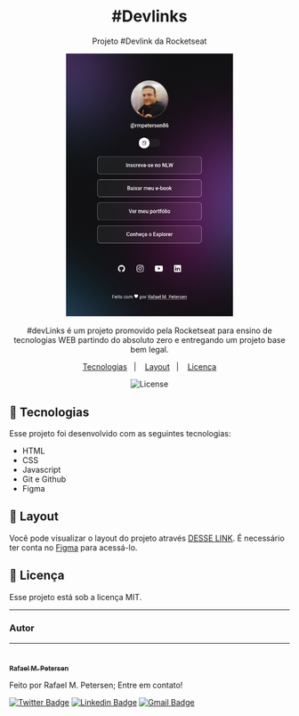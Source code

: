 <h1 align="center">  #Devlinks  </h1>

<p align="center">Projeto #Devlink da Rocketseat</p>

<p align="center">
<img width="300px" src=".github/preview.png"/>
</p>

<p align="center">
#devLinks é um projeto promovido pela Rocketseat para ensino de tecnologias WEB partindo do absoluto zero e entregando um projeto base bem legal. <br/>
</p>

<p align="center">
  <a href="#-tecnologias">Tecnologias</a>&nbsp;&nbsp;&nbsp;|&nbsp;&nbsp;&nbsp;
  <a href="#-layout">Layout</a>&nbsp;&nbsp;&nbsp;|&nbsp;&nbsp;&nbsp;
  <a href="#memo-licença">Licença</a>
</p>

<p align="center">
  <img alt="License" src="https://img.shields.io/static/v1?label=license&message=MIT&color=49AA26&labelColor=000000">
</p>

## 🚀 Tecnologias

Esse projeto foi desenvolvido com as seguintes tecnologias:

- HTML
- CSS
- Javascript
- Git e Github
- Figma

## 🔖 Layout

Você pode visualizar o layout do projeto através [DESSE LINK](https://www.figma.com/community/file/1187422022288947321). É necessário ter conta no [Figma](https://figma.com) para acessá-lo.

## :memo: Licença

Esse projeto está sob a licença MIT.

---

### Autor

---

<a href="https://www.linkedin.com/in/rafael-petersen-ab827a14a/">
 <img style="border-radius: 50%;" src="https://github.com/rmpetersen86.png?size=100" width="100px; rounded" alt=""/>
 <br />
 <sub><b>Rafael M. Petersen</b></sub></a> <!-- <a href="https://www.linkedin.com/in/rafael-petersen-ab827a14a/" title="RMPetersen"></a> -->

Feito por Rafael M. Petersen; Entre em contato!

[![Twitter Badge](https://img.shields.io/badge/-@rafaelpetersen1-1ca0f1?style=flat-square&labelColor=1ca0f1&logo=twitter&logoColor=white&link=https://twitter.com/rafaelpetersen1)](https://twitter.com/rafaelpetersen1) [![Linkedin Badge](https://img.shields.io/badge/-Rafael-blue?style=flat-square&logo=Linkedin&logoColor=white&link=www.linkedin.com/in/rafael-petersen-ab827a14a)](www.linkedin.com/in/rafael-petersen-ab827a14a)
[![Gmail Badge](https://img.shields.io/badge/-rafael.petersen86@gmail.com-c14438?style=flat-square&logo=Gmail&logoColor=white&link=mailto:rafael.petersen86@gmail.com)](mailto:rafael.petersen86@gmail.com)

